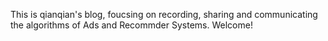 This is qianqian's blog, foucsing on recording, sharing and communicating the algorithms of Ads and Recommder Systems.
Welcome!
